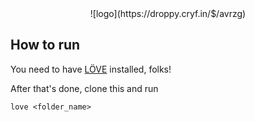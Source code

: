 <center>![logo](https://droppy.cryf.in/$/avrzg)</center>

## How to run

You need to have [LÖVE](https://love2d.org/) installed, folks!

After that's done, clone this and run

```
love <folder_name>
```
